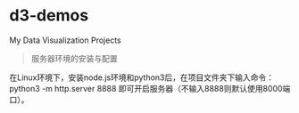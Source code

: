 # d3-demos
My Data Visualization Projects


> 服务器环境的安装与配置

在Linux环境下，安装node.js环境和python3后，在项目文件夹下输入命令：
python3 -m http.server 8888 即可开启服务器（不输入8888则默认使用8000端口）。
